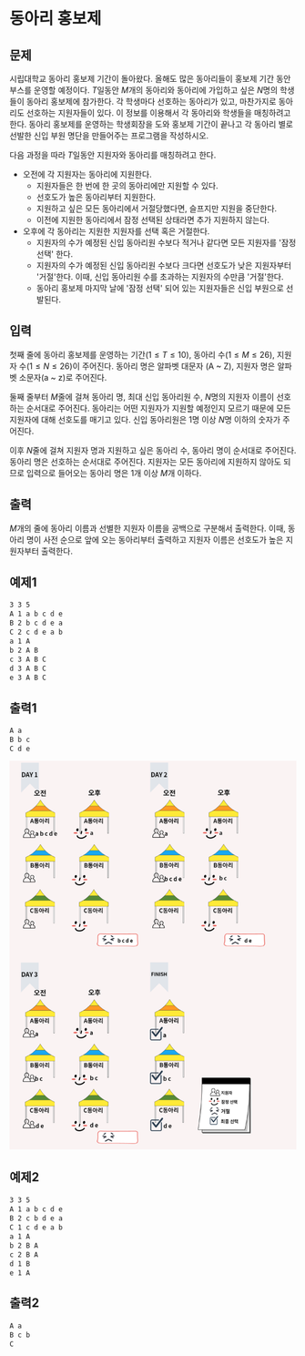 # 동아리 홍보제

## 문제

 시립대학교 동아리 홍보제 기간이 돌아왔다. 올해도 많은 동아리들이 홍보제 기간 동안 부스를 운영할 예정이다. $T$일동안 $M$개의 동아리와 동아리에 가입하고 싶은 $N$명의 학생들이 동아리 홍보제에 참가한다. 각 학생마다 선호하는 동아리가 있고, 마찬가지로 동아리도 선호하는 지원자들이 있다. 이 정보를 이용해서 각 동아리와 학생들을 매칭하려고 한다. 동아리 홍보제를 운영하는 학생회장을 도와 홍보제 기간이 끝나고 각 동아리 별로 선발한 신입 부원 명단을 만들어주는 프로그램을 작성하시오.

 다음 과정을 따라 $T$일동안 지원자와 동아리를 매칭하려고 한다.

- 오전에 각 지원자는 동아리에 지원한다.
   - 지원자들은 한 번에 한 곳의 동아리에만 지원할 수 있다.
   - 선호도가 높은 동아리부터 지원한다.
   - 지원하고 싶은 모든 동아리에서 거절당했다면, 슬프지만 지원을 중단한다.
   - 이전에 지원한 동아리에서 잠정 선택된 상태라면 추가 지원하지 않는다.
- 오후에 각 동아리는 지원한 지원자를 선택 혹은 거절한다.
   - 지원자의 수가 예정된 신입 동아리원 수보다 적거나 같다면 모든 지원자를 '잠정 선택' 한다.
   - 지원자의 수가 예정된 신입 동아리원 수보다 크다면 선호도가 낮은 지원자부터 '거절'한다. 이때, 신입 동아리원 수를 초과하는 지원자의 수만큼 '거절'한다.
   - 동아리 홍보제 마지막 날에 '잠정 선택' 되어 있는 지원자들은 신입 부원으로 선발된다.

## 입력

 첫째 줄에 동아리 홍보제를 운영하는 기간$(1 \leq T \leq 10)$, 동아리 수$(1 \leq M \leq 26)$, 지원자 수$(1 \leq N \leq 26)$이 주어진다. 동아리 명은 알파벳 대문자 (A ~ Z), 지원자 명은 알파벳 소문자(a ~ z)로 주어진다.

 둘째 줄부터 $M$줄에 걸쳐 동아리 명, 최대 신입 동아리원 수, $N$명의 지원자 이름이 선호하는 순서대로 주어진다. 동아리는 어떤 지원자가 지원할 예정인지 모르기 때문에 모든 지원자에 대해 선호도를 매기고 있다. 신입 동아리원은 $1$명 이상 $N$명 이하의 숫자가 주어진다.

 이후 $N$줄에 걸쳐 지원자 명과 지원하고 싶은 동아리 수, 동아리 명이 순서대로 주어진다. 동아리 명은 선호하는 순서대로 주어진다. 지원자는 모든 동아리에 지원하지 않아도 되므로 입력으로 들어오는 동아리 명은 $1$개 이상 $M$개 이하다.

## 출력

 $M$개의 줄에 동아리 이름과 선별한 지원자 이름을 공백으로 구분해서 출력한다. 이때, 동아리 명이 사전 순으로 앞에 오는 동아리부터 출력하고 지원자 이름은 선호도가 높은 지원자부터 출력한다.

## 예제1

```
3 3 5
A 1 a b c d e
B 2 b c d e a
C 2 c d e a b
a 1 A
b 2 A B
c 3 A B C
d 3 A B C
e 3 A B C
```

## 출력1

```
A a
B b c
C d e
```

![teamfestival_img1](./images/teamfestival_img01.png)

## 예제2

```
3 3 5
A 1 a b c d e
B 2 c b d e a
C 1 c d e a b
a 1 A
b 2 B A
c 2 B A
d 1 B
e 1 A
```

## 출력2

```
A a
B c b
C
```

